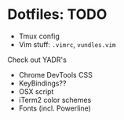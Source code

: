 # Dotfiles: TODO

* Tmux config
* Vim stuff: `.vimrc`, `vundles.vim`

Check out YADR's
* Chrome DevTools CSS
* KeyBindings??
* OSX script
* iTerm2 color schemes
* Fonts (incl. Powerline)
